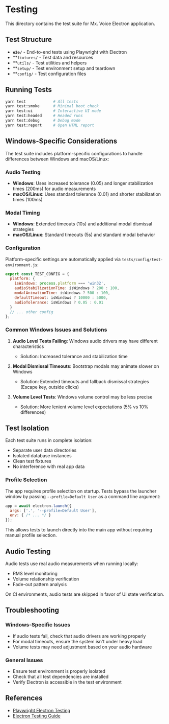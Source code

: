 # Testing

This directory contains the test suite for Mx. Voice Electron application.

## Test Structure

- **`e2e/`** - End-to-end tests using Playwright with Electron
- **`fixtures/` - Test data and resources
- **`utils/` - Test utilities and helpers
- **`setup/` - Test environment setup and teardown
- **`config/` - Test configuration files

## Running Tests

```bash
yarn test            # All tests
yarn test:smoke      # Minimal boot check
yarn test:ui         # Interactive UI mode
yarn test:headed     # Headed runs
yarn test:debug      # Debug mode
yarn test:report     # Open HTML report
```

## Windows-Specific Considerations

The test suite includes platform-specific configurations to handle differences between Windows and macOS/Linux:

### Audio Testing
- **Windows**: Uses increased tolerance (0.05) and longer stabilization times (200ms) for audio measurements
- **macOS/Linux**: Uses standard tolerance (0.01) and shorter stabilization times (100ms)

### Modal Timing
- **Windows**: Extended timeouts (10s) and additional modal dismissal strategies
- **macOS/Linux**: Standard timeouts (5s) and standard modal behavior

### Configuration
Platform-specific settings are automatically applied via `tests/config/test-environment.js`:

```javascript
export const TEST_CONFIG = {
  platform: {
    isWindows: process.platform === 'win32',
    audioStabilizationTime: isWindows ? 200 : 100,
    modalAnimationTime: isWindows ? 500 : 100,
    defaultTimeout: isWindows ? 10000 : 5000,
    audioTolerance: isWindows ? 0.05 : 0.01
  }
  // ... other config
};
```

### Common Windows Issues and Solutions

1. **Audio Level Tests Failing**: Windows audio drivers may have different characteristics
   - Solution: Increased tolerance and stabilization time
   
2. **Modal Dismissal Timeouts**: Bootstrap modals may animate slower on Windows
   - Solution: Extended timeouts and fallback dismissal strategies (Escape key, outside clicks)

3. **Volume Level Tests**: Windows volume control may be less precise
   - Solution: More lenient volume level expectations (5% vs 10% differences)

## Test Isolation

Each test suite runs in complete isolation:
- Separate user data directories
- Isolated database instances
- Clean test fixtures
- No interference with real app data

### Profile Selection

The app requires profile selection on startup. Tests bypass the launcher window by passing `--profile=Default User` as a command line argument:

```javascript
app = await electron.launch({
  args: ['.', '--profile=Default User'],
  env: { /* ... */ }
});
```

This allows tests to launch directly into the main app without requiring manual profile selection.

## Audio Testing

Audio tests use real audio measurements when running locally:
- RMS level monitoring
- Volume relationship verification
- Fade-out pattern analysis

On CI environments, audio tests are skipped in favor of UI state verification.

## Troubleshooting

### Windows-Specific Issues
- If audio tests fail, check that audio drivers are working properly
- For modal timeouts, ensure the system isn't under heavy load
- Volume tests may need adjustment based on your audio hardware

### General Issues
- Ensure test environment is properly isolated
- Check that all test dependencies are installed
- Verify Electron is accessible in the test environment

## References

- [Playwright Electron Testing](https://playwright.dev/docs/api/class-electron)
- [Electron Testing Guide](ELECTRON_TESTING_GUIDE.md)
